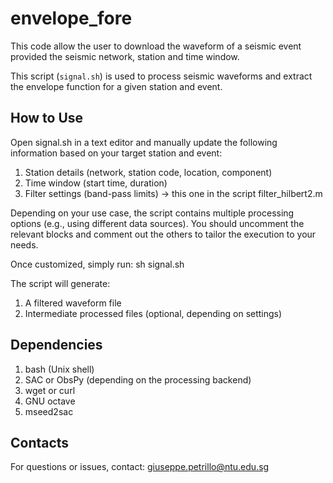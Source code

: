 # envelope_fore
This code allow the user to download the waveform of a seismic event provided the seismic network, station and time window.

This script (`signal.sh`) is used to process seismic waveforms and extract the envelope function for a given station and event.

## How to Use

Open signal.sh in a text editor and manually update the following information based on your target station and event:
1) Station details (network, station code, location, component)
2) Time window (start time, duration)
3) Filter settings (band-pass limits) -> this one in the script filter_hilbert2.m

Depending on your use case, the script contains multiple processing options (e.g., using different data sources).
You should uncomment the relevant blocks and comment out the others to tailor the execution to your needs.

Once customized, simply run:
sh signal.sh

The script will generate:
1) A filtered waveform file
2) Intermediate processed files (optional, depending on settings)

## Dependencies

1) bash (Unix shell)
2) SAC or ObsPy (depending on the processing backend)
3) wget or curl
4) GNU octave
5) mseed2sac

## Contacts

For questions or issues, contact: giuseppe.petrillo@ntu.edu.sg


   
